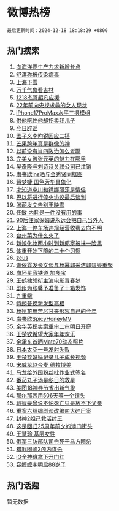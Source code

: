 # 微博热榜

`最后更新时间：2024-12-18 18:18:29 +0800`

## 热门搜索

1. [向海洋要生产力求新增长点](https://m.weibo.cn/search?containerid=100103type%3D1%26t%3D10%26q%3D%23%E5%90%91%E6%B5%B7%E6%B4%8B%E8%A6%81%E7%94%9F%E4%BA%A7%E5%8A%9B%E6%B1%82%E6%96%B0%E5%A2%9E%E9%95%BF%E7%82%B9%23&stream_entry_id=51&isnewpage=1&extparam=seat%3D1%26filter_type%3Drealtimehot%26cate%3D10103%26pos%3D0%26q%3D%2523%25E5%2590%2591%25E6%25B5%25B7%25E6%25B4%258B%25E8%25A6%2581%25E7%2594%259F%25E4%25BA%25A7%25E5%258A%259B%25E6%25B1%2582%25E6%2596%25B0%25E5%25A2%259E%25E9%2595%25BF%25E7%2582%25B9%2523%26dgr%3D0%26stream_entry_id%3D51%26c_type%3D51%26display_time%3D1734517107%26pre_seqid%3D173451710777601672529107)
1. [舒淇称被传染病毒](https://m.weibo.cn/search?containerid=100103type%3D1%26t%3D10%26q%3D%23%E8%88%92%E6%B7%87%E7%A7%B0%E8%A2%AB%E4%BC%A0%E6%9F%93%E7%97%85%E6%AF%92%23&stream_entry_id=31&isnewpage=1&extparam=seat%3D1%26cate%3D5001%26q%3D%2523%25E8%2588%2592%25E6%25B7%2587%25E7%25A7%25B0%25E8%25A2%25AB%25E4%25BC%25A0%25E6%259F%2593%25E7%2597%2585%25E6%25AF%2592%2523%26dgr%3D0%26stream_entry_id%3D31%26flag%3D1%26band_rank%3D1%26c_type%3D31%26pos%3D0%26filter_type%3Drealtimehot%26realpos%3D1%26lcate%3D5001%26display_time%3D1734517107%26pre_seqid%3D173451710777601672529107)
1. [上海下雪](https://m.weibo.cn/search?containerid=100103type%3D1%26t%3D10%26q%3D%E4%B8%8A%E6%B5%B7%E4%B8%8B%E9%9B%AA&stream_entry_id=31&isnewpage=1&extparam=seat%3D1%26cate%3D5001%26q%3D%25E4%25B8%258A%25E6%25B5%25B7%25E4%25B8%258B%25E9%259B%25AA%26dgr%3D0%26stream_entry_id%3D31%26flag%3D0%26band_rank%3D2%26c_type%3D31%26pos%3D1%26filter_type%3Drealtimehot%26realpos%3D2%26lcate%3D5001%26display_time%3D1734517107%26pre_seqid%3D173451710777601672529107)
1. [万千气象看吉林](https://m.weibo.cn/search?containerid=100103type%3D1%26t%3D10%26q%3D%23%E4%B8%87%E5%8D%83%E6%B0%94%E8%B1%A1%E7%9C%8B%E5%90%89%E6%9E%97%23&stream_entry_id=31&isnewpage=1&extparam=seat%3D1%26cate%3D5001%26q%3D%2523%25E4%25B8%2587%25E5%258D%2583%25E6%25B0%2594%25E8%25B1%25A1%25E7%259C%258B%25E5%2590%2589%25E6%259E%2597%2523%26dgr%3D0%26stream_entry_id%3D31%26flag%3D0%26band_rank%3D3%26c_type%3D31%26pos%3D2%26filter_type%3Drealtimehot%26realpos%3D3%26lcate%3D5001%26display_time%3D1734517107%26pre_seqid%3D173451710777601672529107)
1. [1218杰哥超凡应援](https://m.weibo.cn/search?containerid=100103type%3D1%26t%3D10%26q%3D%231218%E6%9D%B0%E5%93%A5%E8%B6%85%E5%87%A1%E5%BA%94%E6%8F%B4%23&stream_entry_id=31&isnewpage=1&extparam=seat%3D1%26cate%3D5001%26topic_ad%3D1%26dgr%3D0%26stream_entry_id%3D31%26adid%3D268457%26band_rank%3D4%26c_type%3D31%26pos%3D3%26is_ad_pos%3D1%26filter_type%3Drealtimehot%26q%3D%25231218%25E6%259D%25B0%25E5%2593%25A5%25E8%25B6%2585%25E5%2587%25A1%25E5%25BA%2594%25E6%258F%25B4%2523%26lcate%3D5001%26display_time%3D1734517107%26pre_seqid%3D173451710777601672529107)
1. [22年前向央视求救的女人现状](https://m.weibo.cn/search?containerid=100103type%3D1%26t%3D10%26q%3D%2322%E5%B9%B4%E5%89%8D%E5%90%91%E5%A4%AE%E8%A7%86%E6%B1%82%E6%95%91%E7%9A%84%E5%A5%B3%E4%BA%BA%E7%8E%B0%E7%8A%B6%23&stream_entry_id=31&isnewpage=1&extparam=seat%3D1%26cate%3D5001%26q%3D%252322%25E5%25B9%25B4%25E5%2589%258D%25E5%2590%2591%25E5%25A4%25AE%25E8%25A7%2586%25E6%25B1%2582%25E6%2595%2591%25E7%259A%2584%25E5%25A5%25B3%25E4%25BA%25BA%25E7%258E%25B0%25E7%258A%25B6%2523%26dgr%3D0%26stream_entry_id%3D31%26flag%3D2%26band_rank%3D4%26c_type%3D31%26pos%3D4%26filter_type%3Drealtimehot%26realpos%3D4%26lcate%3D5001%26display_time%3D1734517107%26pre_seqid%3D173451710777601672529107)
1. [iPhone17ProMax水平三摄模组](https://m.weibo.cn/search?containerid=100103type%3D1%26t%3D10%26q%3D%23iPhone17ProMax%E6%B0%B4%E5%B9%B3%E4%B8%89%E6%91%84%E6%A8%A1%E7%BB%84%23&stream_entry_id=31&isnewpage=1&extparam=seat%3D1%26cate%3D5001%26q%3D%2523iPhone17ProMax%25E6%25B0%25B4%25E5%25B9%25B3%25E4%25B8%2589%25E6%2591%2584%25E6%25A8%25A1%25E7%25BB%2584%2523%26dgr%3D0%26stream_entry_id%3D31%26flag%3D1%26band_rank%3D5%26c_type%3D31%26pos%3D5%26filter_type%3Drealtimehot%26realpos%3D5%26lcate%3D5001%26display_time%3D1734517107%26pre_seqid%3D173451710777601672529107)
1. [供他吃住他却拐卖我儿子](https://m.weibo.cn/search?containerid=100103type%3D1%26t%3D10%26q%3D%23%E4%BE%9B%E4%BB%96%E5%90%83%E4%BD%8F%E4%BB%96%E5%8D%B4%E6%8B%90%E5%8D%96%E6%88%91%E5%84%BF%E5%AD%90%23&stream_entry_id=31&isnewpage=1&extparam=seat%3D1%26cate%3D5001%26q%3D%2523%25E4%25BE%259B%25E4%25BB%2596%25E5%2590%2583%25E4%25BD%258F%25E4%25BB%2596%25E5%258D%25B4%25E6%258B%2590%25E5%258D%2596%25E6%2588%2591%25E5%2584%25BF%25E5%25AD%2590%2523%26dgr%3D0%26stream_entry_id%3D31%26flag%3D0%26band_rank%3D6%26c_type%3D31%26pos%3D6%26filter_type%3Drealtimehot%26realpos%3D6%26lcate%3D5001%26display_time%3D1734517107%26pre_seqid%3D173451710777601672529107)
1. [今日辟谣](https://m.weibo.cn/search?containerid=100103type%3D1%26t%3D10%26q%3D%23%E4%BB%8A%E6%97%A5%E8%BE%9F%E8%B0%A3%23&stream_entry_id=31&isnewpage=1&extparam=seat%3D1%26cate%3D5001%26q%3D%2523%25E4%25BB%258A%25E6%2597%25A5%25E8%25BE%259F%25E8%25B0%25A3%2523%26dgr%3D0%26stream_entry_id%3D31%26adid%3D268687%26band_rank%3D7%26c_type%3D31%26is_ad_pos%3D1%26filter_type%3Drealtimehot%26pos%3D7%26lcate%3D5001%26display_time%3D1734517107%26pre_seqid%3D173451710777601672529107)
1. [孟子义李昀锐回应二搭](https://m.weibo.cn/search?containerid=100103type%3D1%26t%3D10%26q%3D%23%E5%AD%9F%E5%AD%90%E4%B9%89%E6%9D%8E%E6%98%80%E9%94%90%E5%9B%9E%E5%BA%94%E4%BA%8C%E6%90%AD%23&stream_entry_id=31&isnewpage=1&extparam=seat%3D1%26cate%3D5001%26q%3D%2523%25E5%25AD%259F%25E5%25AD%2590%25E4%25B9%2589%25E6%259D%258E%25E6%2598%2580%25E9%2594%2590%25E5%259B%259E%25E5%25BA%2594%25E4%25BA%258C%25E6%2590%25AD%2523%26dgr%3D0%26stream_entry_id%3D31%26flag%3D1%26band_rank%3D7%26c_type%3D31%26pos%3D8%26filter_type%3Drealtimehot%26realpos%3D7%26lcate%3D5001%26display_time%3D1734517107%26pre_seqid%3D173451710777601672529107)
1. [芒果跨年真是群像的神](https://m.weibo.cn/search?containerid=100103type%3D1%26t%3D10%26q%3D%E8%8A%92%E6%9E%9C%E8%B7%A8%E5%B9%B4%E7%9C%9F%E6%98%AF%E7%BE%A4%E5%83%8F%E7%9A%84%E7%A5%9E&stream_entry_id=31&isnewpage=1&extparam=seat%3D1%26cate%3D5001%26q%3D%25E8%258A%2592%25E6%259E%259C%25E8%25B7%25A8%25E5%25B9%25B4%25E7%259C%259F%25E6%2598%25AF%25E7%25BE%25A4%25E5%2583%258F%25E7%259A%2584%25E7%25A5%259E%26dgr%3D0%26stream_entry_id%3D31%26flag%3D1%26band_rank%3D8%26c_type%3D31%26pos%3D9%26filter_type%3Drealtimehot%26realpos%3D8%26lcate%3D5001%26display_time%3D1734517107%26pre_seqid%3D173451710777601672529107)
1. [以前没有肖四政治怎么考啊](https://m.weibo.cn/search?containerid=100103type%3D1%26t%3D10%26q%3D%23%E4%BB%A5%E5%89%8D%E6%B2%A1%E6%9C%89%E8%82%96%E5%9B%9B%E6%94%BF%E6%B2%BB%E6%80%8E%E4%B9%88%E8%80%83%E5%95%8A%23&stream_entry_id=31&isnewpage=1&extparam=seat%3D1%26cate%3D5001%26q%3D%2523%25E4%25BB%25A5%25E5%2589%258D%25E6%25B2%25A1%25E6%259C%2589%25E8%2582%2596%25E5%259B%259B%25E6%2594%25BF%25E6%25B2%25BB%25E6%2580%258E%25E4%25B9%2588%25E8%2580%2583%25E5%2595%258A%2523%26dgr%3D0%26stream_entry_id%3D31%26flag%3D0%26band_rank%3D9%26c_type%3D31%26pos%3D10%26filter_type%3Drealtimehot%26realpos%3D9%26lcate%3D5001%26display_time%3D1734517107%26pre_seqid%3D173451710777601672529107)
1. [完美女孩张元英的魅力在哪里](https://m.weibo.cn/search?containerid=100103type%3D1%26t%3D10%26q%3D%23%E5%AE%8C%E7%BE%8E%E5%A5%B3%E5%AD%A9%E5%BC%A0%E5%85%83%E8%8B%B1%E7%9A%84%E9%AD%85%E5%8A%9B%E5%9C%A8%E5%93%AA%E9%87%8C%23&stream_entry_id=31&isnewpage=1&extparam=seat%3D1%26cate%3D5001%26q%3D%2523%25E5%25AE%258C%25E7%25BE%258E%25E5%25A5%25B3%25E5%25AD%25A9%25E5%25BC%25A0%25E5%2585%2583%25E8%258B%25B1%25E7%259A%2584%25E9%25AD%2585%25E5%258A%259B%25E5%259C%25A8%25E5%2593%25AA%25E9%2587%258C%2523%26dgr%3D0%26stream_entry_id%3D31%26flag%3D1%26band_rank%3D10%26c_type%3D31%26pos%3D11%26filter_type%3Drealtimehot%26realpos%3D10%26lcate%3D5001%26display_time%3D1734517107%26pre_seqid%3D173451710777601672529107)
1. [吴奇隆与刘诗诗关联公司已注销](https://m.weibo.cn/search?containerid=100103type%3D1%26t%3D10%26q%3D%23%E5%90%B4%E5%A5%87%E9%9A%86%E4%B8%8E%E5%88%98%E8%AF%97%E8%AF%97%E5%85%B3%E8%81%94%E5%85%AC%E5%8F%B8%E5%B7%B2%E6%B3%A8%E9%94%80%23&stream_entry_id=31&isnewpage=1&extparam=seat%3D1%26cate%3D5001%26q%3D%2523%25E5%2590%25B4%25E5%25A5%2587%25E9%259A%2586%25E4%25B8%258E%25E5%2588%2598%25E8%25AF%2597%25E8%25AF%2597%25E5%2585%25B3%25E8%2581%2594%25E5%2585%25AC%25E5%258F%25B8%25E5%25B7%25B2%25E6%25B3%25A8%25E9%2594%2580%2523%26dgr%3D0%26stream_entry_id%3D31%26flag%3D2%26band_rank%3D11%26c_type%3D31%26pos%3D12%26filter_type%3Drealtimehot%26realpos%3D11%26lcate%3D5001%26display_time%3D1734517107%26pre_seqid%3D173451710777601672529107)
1. [虞书欣ins晒与金秀贤同框图](https://m.weibo.cn/search?containerid=100103type%3D1%26t%3D10%26q%3D%23%E8%99%9E%E4%B9%A6%E6%AC%A3ins%E6%99%92%E4%B8%8E%E9%87%91%E7%A7%80%E8%B4%A4%E5%90%8C%E6%A1%86%E5%9B%BE%23&stream_entry_id=31&isnewpage=1&extparam=seat%3D1%26cate%3D5001%26q%3D%2523%25E8%2599%259E%25E4%25B9%25A6%25E6%25AC%25A3ins%25E6%2599%2592%25E4%25B8%258E%25E9%2587%2591%25E7%25A7%2580%25E8%25B4%25A4%25E5%2590%258C%25E6%25A1%2586%25E5%259B%25BE%2523%26dgr%3D0%26stream_entry_id%3D31%26flag%3D1%26band_rank%3D12%26c_type%3D31%26pos%3D13%26filter_type%3Drealtimehot%26realpos%3D12%26lcate%3D5001%26display_time%3D1734517107%26pre_seqid%3D173451710777601672529107)
1. [蒋梦婕 国色芳华具象化](https://m.weibo.cn/search?containerid=100103type%3D1%26t%3D10%26q%3D%E8%92%8B%E6%A2%A6%E5%A9%95+%E5%9B%BD%E8%89%B2%E8%8A%B3%E5%8D%8E%E5%85%B7%E8%B1%A1%E5%8C%96&stream_entry_id=31&isnewpage=1&extparam=seat%3D1%26cate%3D5001%26q%3D%25E8%2592%258B%25E6%25A2%25A6%25E5%25A9%2595%2520%25E5%259B%25BD%25E8%2589%25B2%25E8%258A%25B3%25E5%258D%258E%25E5%2585%25B7%25E8%25B1%25A1%25E5%258C%2596%26dgr%3D0%26stream_entry_id%3D31%26flag%3D1%26band_rank%3D13%26c_type%3D31%26pos%3D14%26filter_type%3Drealtimehot%26realpos%3D13%26lcate%3D5001%26display_time%3D1734517107%26pre_seqid%3D173451710777601672529107)
1. [才知道李川和锤娜丽莎是情侣](https://m.weibo.cn/search?containerid=100103type%3D1%26t%3D10%26q%3D%E6%89%8D%E7%9F%A5%E9%81%93%E6%9D%8E%E5%B7%9D%E5%92%8C%E9%94%A4%E5%A8%9C%E4%B8%BD%E8%8E%8E%E6%98%AF%E6%83%85%E4%BE%A3&stream_entry_id=31&isnewpage=1&extparam=seat%3D1%26cate%3D5001%26q%3D%25E6%2589%258D%25E7%259F%25A5%25E9%2581%2593%25E6%259D%258E%25E5%25B7%259D%25E5%2592%258C%25E9%2594%25A4%25E5%25A8%259C%25E4%25B8%25BD%25E8%258E%258E%25E6%2598%25AF%25E6%2583%2585%25E4%25BE%25A3%26dgr%3D0%26stream_entry_id%3D31%26flag%3D2%26band_rank%3D14%26c_type%3D31%26pos%3D15%26filter_type%3Drealtimehot%26realpos%3D14%26lcate%3D5001%26display_time%3D1734517107%26pre_seqid%3D173451710777601672529107)
1. [巴以将进行停火协议最后谈判](https://m.weibo.cn/search?containerid=100103type%3D1%26t%3D10%26q%3D%23%E5%B7%B4%E4%BB%A5%E5%B0%86%E8%BF%9B%E8%A1%8C%E5%81%9C%E7%81%AB%E5%8D%8F%E8%AE%AE%E6%9C%80%E5%90%8E%E8%B0%88%E5%88%A4%23&stream_entry_id=31&isnewpage=1&extparam=seat%3D1%26cate%3D5001%26q%3D%2523%25E5%25B7%25B4%25E4%25BB%25A5%25E5%25B0%2586%25E8%25BF%259B%25E8%25A1%258C%25E5%2581%259C%25E7%2581%25AB%25E5%258D%258F%25E8%25AE%25AE%25E6%259C%2580%25E5%2590%258E%25E8%25B0%2588%25E5%2588%25A4%2523%26dgr%3D0%26stream_entry_id%3D31%26flag%3D1%26band_rank%3D15%26c_type%3D31%26pos%3D16%26filter_type%3Drealtimehot%26realpos%3D15%26lcate%3D5001%26display_time%3D1734517107%26pre_seqid%3D173451710777601672529107)
1. [张萌发文告别王映雪](https://m.weibo.cn/search?containerid=100103type%3D1%26t%3D10%26q%3D%E5%BC%A0%E8%90%8C%E5%8F%91%E6%96%87%E5%91%8A%E5%88%AB%E7%8E%8B%E6%98%A0%E9%9B%AA&stream_entry_id=31&isnewpage=1&extparam=seat%3D1%26cate%3D5001%26q%3D%25E5%25BC%25A0%25E8%2590%258C%25E5%258F%2591%25E6%2596%2587%25E5%2591%258A%25E5%2588%25AB%25E7%258E%258B%25E6%2598%25A0%25E9%259B%25AA%26dgr%3D0%26stream_entry_id%3D31%26flag%3D1%26band_rank%3D16%26c_type%3D31%26pos%3D17%26filter_type%3Drealtimehot%26realpos%3D16%26lcate%3D5001%26display_time%3D1734517107%26pre_seqid%3D173451710777601672529107)
1. [任敏 内耗是一件没有用的事](https://m.weibo.cn/search?containerid=100103type%3D1%26t%3D10%26q%3D%E4%BB%BB%E6%95%8F+%E5%86%85%E8%80%97%E6%98%AF%E4%B8%80%E4%BB%B6%E6%B2%A1%E6%9C%89%E7%94%A8%E7%9A%84%E4%BA%8B&stream_entry_id=31&isnewpage=1&extparam=seat%3D1%26cate%3D5001%26q%3D%25E4%25BB%25BB%25E6%2595%258F%2520%25E5%2586%2585%25E8%2580%2597%25E6%2598%25AF%25E4%25B8%2580%25E4%25BB%25B6%25E6%25B2%25A1%25E6%259C%2589%25E7%2594%25A8%25E7%259A%2584%25E4%25BA%258B%26dgr%3D0%26stream_entry_id%3D31%26flag%3D1%26band_rank%3D17%26c_type%3D31%26pos%3D18%26filter_type%3Drealtimehot%26realpos%3D17%26lcate%3D5001%26display_time%3D1734517107%26pre_seqid%3D173451710777601672529107)
1. [90后住家保姆说永远会把自己当外人](https://m.weibo.cn/search?containerid=100103type%3D1%26t%3D10%26q%3D%2390%E5%90%8E%E4%BD%8F%E5%AE%B6%E4%BF%9D%E5%A7%86%E8%AF%B4%E6%B0%B8%E8%BF%9C%E4%BC%9A%E6%8A%8A%E8%87%AA%E5%B7%B1%E5%BD%93%E5%A4%96%E4%BA%BA%23&stream_entry_id=31&isnewpage=1&extparam=seat%3D1%26cate%3D5001%26q%3D%252390%25E5%2590%258E%25E4%25BD%258F%25E5%25AE%25B6%25E4%25BF%259D%25E5%25A7%2586%25E8%25AF%25B4%25E6%25B0%25B8%25E8%25BF%259C%25E4%25BC%259A%25E6%258A%258A%25E8%2587%25AA%25E5%25B7%25B1%25E5%25BD%2593%25E5%25A4%2596%25E4%25BA%25BA%2523%26dgr%3D0%26stream_entry_id%3D31%26flag%3D1%26band_rank%3D18%26c_type%3D31%26pos%3D19%26filter_type%3Drealtimehot%26realpos%3D18%26lcate%3D5001%26display_time%3D1734517107%26pre_seqid%3D173451710777601672529107)
1. [上海一停车场违规经营收费去向不明](https://m.weibo.cn/search?containerid=100103type%3D1%26t%3D10%26q%3D%23%E4%B8%8A%E6%B5%B7%E4%B8%80%E5%81%9C%E8%BD%A6%E5%9C%BA%E8%BF%9D%E8%A7%84%E7%BB%8F%E8%90%A5%E6%94%B6%E8%B4%B9%E5%8E%BB%E5%90%91%E4%B8%8D%E6%98%8E%23&stream_entry_id=31&isnewpage=1&extparam=seat%3D1%26cate%3D5001%26q%3D%2523%25E4%25B8%258A%25E6%25B5%25B7%25E4%25B8%2580%25E5%2581%259C%25E8%25BD%25A6%25E5%259C%25BA%25E8%25BF%259D%25E8%25A7%2584%25E7%25BB%258F%25E8%2590%25A5%25E6%2594%25B6%25E8%25B4%25B9%25E5%258E%25BB%25E5%2590%2591%25E4%25B8%258D%25E6%2598%258E%2523%26dgr%3D0%26stream_entry_id%3D31%26flag%3D1%26band_rank%3D19%26c_type%3D31%26pos%3D20%26filter_type%3Drealtimehot%26realpos%3D19%26lcate%3D5001%26display_time%3D1734517107%26pre_seqid%3D173451710777601672529107)
1. [台州菜为什么火了](https://m.weibo.cn/search?containerid=100103type%3D1%26t%3D10%26q%3D%23%E5%8F%B0%E5%B7%9E%E8%8F%9C%E4%B8%BA%E4%BB%80%E4%B9%88%E7%81%AB%E4%BA%86%23&stream_entry_id=31&isnewpage=1&extparam=seat%3D1%26cate%3D5001%26q%3D%2523%25E5%258F%25B0%25E5%25B7%259E%25E8%258F%259C%25E4%25B8%25BA%25E4%25BB%2580%25E4%25B9%2588%25E7%2581%25AB%25E4%25BA%2586%2523%26dgr%3D0%26stream_entry_id%3D31%26adid%3D267638%26band_rank%3D20%26c_type%3D31%26pos%3D21%26realpos%3D20%26filter_type%3Drealtimehot%26flag%3D0%26lcate%3D5001%26display_time%3D1734517107%26pre_seqid%3D173451710777601672529107)
1. [新娘化妆两小时到新郎家被抹一脸黑](https://m.weibo.cn/search?containerid=100103type%3D1%26t%3D10%26q%3D%23%E6%96%B0%E5%A8%98%E5%8C%96%E5%A6%86%E4%B8%A4%E5%B0%8F%E6%97%B6%E5%88%B0%E6%96%B0%E9%83%8E%E5%AE%B6%E8%A2%AB%E6%8A%B9%E4%B8%80%E8%84%B8%E9%BB%91%23&stream_entry_id=31&isnewpage=1&extparam=seat%3D1%26cate%3D5001%26q%3D%2523%25E6%2596%25B0%25E5%25A8%2598%25E5%258C%2596%25E5%25A6%2586%25E4%25B8%25A4%25E5%25B0%258F%25E6%2597%25B6%25E5%2588%25B0%25E6%2596%25B0%25E9%2583%258E%25E5%25AE%25B6%25E8%25A2%25AB%25E6%258A%25B9%25E4%25B8%2580%25E8%2584%25B8%25E9%25BB%2591%2523%26dgr%3D0%26stream_entry_id%3D31%26flag%3D1%26band_rank%3D21%26c_type%3D31%26pos%3D22%26filter_type%3Drealtimehot%26realpos%3D21%26lcate%3D5001%26display_time%3D1734517107%26pre_seqid%3D173451710777601672529107)
1. [体重开始下降的二十个习惯](https://m.weibo.cn/search?containerid=100103type%3D1%26t%3D10%26q%3D%23%E4%BD%93%E9%87%8D%E5%BC%80%E5%A7%8B%E4%B8%8B%E9%99%8D%E7%9A%84%E4%BA%8C%E5%8D%81%E4%B8%AA%E4%B9%A0%E6%83%AF%23&stream_entry_id=31&isnewpage=1&extparam=seat%3D1%26cate%3D5001%26q%3D%2523%25E4%25BD%2593%25E9%2587%258D%25E5%25BC%2580%25E5%25A7%258B%25E4%25B8%258B%25E9%2599%258D%25E7%259A%2584%25E4%25BA%258C%25E5%258D%2581%25E4%25B8%25AA%25E4%25B9%25A0%25E6%2583%25AF%2523%26dgr%3D0%26stream_entry_id%3D31%26flag%3D2%26band_rank%3D22%26c_type%3D31%26pos%3D23%26filter_type%3Drealtimehot%26realpos%3D22%26lcate%3D5001%26display_time%3D1734517107%26pre_seqid%3D173451710777601672529107)
1. [zeus](https://m.weibo.cn/search?containerid=100103type%3D1%26t%3D10%26q%3Dzeus&stream_entry_id=31&isnewpage=1&extparam=seat%3D1%26cate%3D5001%26q%3Dzeus%26dgr%3D0%26stream_entry_id%3D31%26flag%3D0%26band_rank%3D23%26c_type%3D31%26pos%3D24%26filter_type%3Drealtimehot%26realpos%3D23%26lcate%3D5001%26display_time%3D1734517107%26pre_seqid%3D173451710777601672529107)
1. [谢依霖发长文谈与杨幂郭采洁郭碧婷重聚](https://m.weibo.cn/search?containerid=100103type%3D1%26t%3D10%26q%3D%23%E8%B0%A2%E4%BE%9D%E9%9C%96%E5%8F%91%E9%95%BF%E6%96%87%E8%B0%88%E4%B8%8E%E6%9D%A8%E5%B9%82%E9%83%AD%E9%87%87%E6%B4%81%E9%83%AD%E7%A2%A7%E5%A9%B7%E9%87%8D%E8%81%9A%23&stream_entry_id=31&isnewpage=1&extparam=seat%3D1%26cate%3D5001%26q%3D%2523%25E8%25B0%25A2%25E4%25BE%259D%25E9%259C%2596%25E5%258F%2591%25E9%2595%25BF%25E6%2596%2587%25E8%25B0%2588%25E4%25B8%258E%25E6%259D%25A8%25E5%25B9%2582%25E9%2583%25AD%25E9%2587%2587%25E6%25B4%2581%25E9%2583%25AD%25E7%25A2%25A7%25E5%25A9%25B7%25E9%2587%258D%25E8%2581%259A%2523%26dgr%3D0%26stream_entry_id%3D31%26flag%3D0%26band_rank%3D24%26c_type%3D31%26pos%3D25%26filter_type%3Drealtimehot%26realpos%3D24%26lcate%3D5001%26display_time%3D1734517107%26pre_seqid%3D173451710777601672529107)
1. [崩坏星穹铁道 加多宝](https://m.weibo.cn/search?containerid=100103type%3D1%26t%3D10%26q%3D%E5%B4%A9%E5%9D%8F%E6%98%9F%E7%A9%B9%E9%93%81%E9%81%93+%E5%8A%A0%E5%A4%9A%E5%AE%9D&stream_entry_id=31&isnewpage=1&extparam=seat%3D1%26cate%3D5001%26q%3D%25E5%25B4%25A9%25E5%259D%258F%25E6%2598%259F%25E7%25A9%25B9%25E9%2593%2581%25E9%2581%2593%2520%25E5%258A%25A0%25E5%25A4%259A%25E5%25AE%259D%26dgr%3D0%26stream_entry_id%3D31%26flag%3D1%26band_rank%3D25%26c_type%3D31%26pos%3D26%26filter_type%3Drealtimehot%26realpos%3D25%26lcate%3D5001%26display_time%3D1734517107%26pre_seqid%3D173451710777601672529107)
1. [王鹤棣领衔主演电影青春梦](https://m.weibo.cn/search?containerid=100103type%3D1%26t%3D10%26q%3D%23%E7%8E%8B%E9%B9%A4%E6%A3%A3%E9%A2%86%E8%A1%94%E4%B8%BB%E6%BC%94%E7%94%B5%E5%BD%B1%E9%9D%92%E6%98%A5%E6%A2%A6%23&stream_entry_id=31&isnewpage=1&extparam=seat%3D1%26cate%3D5001%26q%3D%2523%25E7%258E%258B%25E9%25B9%25A4%25E6%25A3%25A3%25E9%25A2%2586%25E8%25A1%2594%25E4%25B8%25BB%25E6%25BC%2594%25E7%2594%25B5%25E5%25BD%25B1%25E9%259D%2592%25E6%2598%25A5%25E6%25A2%25A6%2523%26dgr%3D0%26stream_entry_id%3D31%26flag%3D0%26band_rank%3D26%26c_type%3D31%26pos%3D27%26filter_type%3Drealtimehot%26realpos%3D26%26lcate%3D5001%26display_time%3D1734517107%26pre_seqid%3D173451710777601672529107)
1. [剧组为张馨予准备了十箱发饰](https://m.weibo.cn/search?containerid=100103type%3D1%26t%3D10%26q%3D%23%E5%89%A7%E7%BB%84%E4%B8%BA%E5%BC%A0%E9%A6%A8%E4%BA%88%E5%87%86%E5%A4%87%E4%BA%86%E5%8D%81%E7%AE%B1%E5%8F%91%E9%A5%B0%23&stream_entry_id=31&isnewpage=1&extparam=seat%3D1%26cate%3D5001%26q%3D%2523%25E5%2589%25A7%25E7%25BB%2584%25E4%25B8%25BA%25E5%25BC%25A0%25E9%25A6%25A8%25E4%25BA%2588%25E5%2587%2586%25E5%25A4%2587%25E4%25BA%2586%25E5%258D%2581%25E7%25AE%25B1%25E5%258F%2591%25E9%25A5%25B0%2523%26dgr%3D0%26stream_entry_id%3D31%26flag%3D1%26band_rank%3D27%26c_type%3D31%26pos%3D28%26filter_type%3Drealtimehot%26realpos%3D27%26lcate%3D5001%26display_time%3D1734517107%26pre_seqid%3D173451710777601672529107)
1. [九重紫](https://m.weibo.cn/search?containerid=100103type%3D1%26t%3D10%26q%3D%E4%B9%9D%E9%87%8D%E7%B4%AB&stream_entry_id=31&isnewpage=1&extparam=seat%3D1%26cate%3D5001%26q%3D%25E4%25B9%259D%25E9%2587%258D%25E7%25B4%25AB%26dgr%3D0%26stream_entry_id%3D31%26flag%3D1%26band_rank%3D28%26c_type%3D31%26pos%3D29%26filter_type%3Drealtimehot%26realpos%3D28%26lcate%3D5001%26display_time%3D1734517107%26pre_seqid%3D173451710777601672529107)
1. [特朗普换新发型亮相](https://m.weibo.cn/search?containerid=100103type%3D1%26t%3D10%26q%3D%23%E7%89%B9%E6%9C%97%E6%99%AE%E6%8D%A2%E6%96%B0%E5%8F%91%E5%9E%8B%E4%BA%AE%E7%9B%B8%23&stream_entry_id=31&isnewpage=1&extparam=seat%3D1%26cate%3D5001%26q%3D%2523%25E7%2589%25B9%25E6%259C%2597%25E6%2599%25AE%25E6%258D%25A2%25E6%2596%25B0%25E5%258F%2591%25E5%259E%258B%25E4%25BA%25AE%25E7%259B%25B8%2523%26dgr%3D0%26stream_entry_id%3D31%26flag%3D1%26band_rank%3D29%26c_type%3D31%26pos%3D30%26filter_type%3Drealtimehot%26realpos%3D29%26lcate%3D5001%26display_time%3D1734517107%26pre_seqid%3D173451710777601672529107)
1. [杨妞花用苦尽甘来形容自己的今年](https://m.weibo.cn/search?containerid=100103type%3D1%26t%3D10%26q%3D%23%E6%9D%A8%E5%A6%9E%E8%8A%B1%E7%94%A8%E8%8B%A6%E5%B0%BD%E7%94%98%E6%9D%A5%E5%BD%A2%E5%AE%B9%E8%87%AA%E5%B7%B1%E7%9A%84%E4%BB%8A%E5%B9%B4%23&stream_entry_id=31&isnewpage=1&extparam=seat%3D1%26cate%3D5001%26q%3D%2523%25E6%259D%25A8%25E5%25A6%259E%25E8%258A%25B1%25E7%2594%25A8%25E8%258B%25A6%25E5%25B0%25BD%25E7%2594%2598%25E6%259D%25A5%25E5%25BD%25A2%25E5%25AE%25B9%25E8%2587%25AA%25E5%25B7%25B1%25E7%259A%2584%25E4%25BB%258A%25E5%25B9%25B4%2523%26dgr%3D0%26stream_entry_id%3D31%26flag%3D1%26band_rank%3D30%26c_type%3D31%26pos%3D31%26filter_type%3Drealtimehot%26realpos%3D30%26lcate%3D5001%26display_time%3D1734517107%26pre_seqid%3D173451710777601672529107)
1. [虞书欣SpicyHoneyMV](https://m.weibo.cn/search?containerid=100103type%3D1%26t%3D10%26q%3D%E8%99%9E%E4%B9%A6%E6%AC%A3SpicyHoneyMV&stream_entry_id=31&isnewpage=1&extparam=seat%3D1%26cate%3D5001%26q%3D%25E8%2599%259E%25E4%25B9%25A6%25E6%25AC%25A3SpicyHoneyMV%26dgr%3D0%26stream_entry_id%3D31%26flag%3D0%26band_rank%3D31%26c_type%3D31%26pos%3D32%26filter_type%3Drealtimehot%26realpos%3D31%26lcate%3D5001%26display_time%3D1734517107%26pre_seqid%3D173451710777601672529107)
1. [余华英拐卖案重审二审明日开庭](https://m.weibo.cn/search?containerid=100103type%3D1%26t%3D10%26q%3D%23%E4%BD%99%E5%8D%8E%E8%8B%B1%E6%8B%90%E5%8D%96%E6%A1%88%E9%87%8D%E5%AE%A1%E4%BA%8C%E5%AE%A1%E6%98%8E%E6%97%A5%E5%BC%80%E5%BA%AD%23&stream_entry_id=31&isnewpage=1&extparam=seat%3D1%26cate%3D5001%26q%3D%2523%25E4%25BD%2599%25E5%258D%258E%25E8%258B%25B1%25E6%258B%2590%25E5%258D%2596%25E6%25A1%2588%25E9%2587%258D%25E5%25AE%25A1%25E4%25BA%258C%25E5%25AE%25A1%25E6%2598%258E%25E6%2597%25A5%25E5%25BC%2580%25E5%25BA%25AD%2523%26dgr%3D0%26stream_entry_id%3D31%26flag%3D1%26band_rank%3D32%26c_type%3D31%26pos%3D33%26filter_type%3Drealtimehot%26realpos%3D32%26lcate%3D5001%26display_time%3D1734517107%26pre_seqid%3D173451710777601672529107)
1. [王楚钦希望大家年年欢乐](https://m.weibo.cn/search?containerid=100103type%3D1%26t%3D10%26q%3D%E7%8E%8B%E6%A5%9A%E9%92%A6%E5%B8%8C%E6%9C%9B%E5%A4%A7%E5%AE%B6%E5%B9%B4%E5%B9%B4%E6%AC%A2%E4%B9%90&stream_entry_id=31&isnewpage=1&extparam=seat%3D1%26cate%3D5001%26q%3D%25E7%258E%258B%25E6%25A5%259A%25E9%2592%25A6%25E5%25B8%258C%25E6%259C%259B%25E5%25A4%25A7%25E5%25AE%25B6%25E5%25B9%25B4%25E5%25B9%25B4%25E6%25AC%25A2%25E4%25B9%2590%26dgr%3D0%26stream_entry_id%3D31%26flag%3D1%26band_rank%3D33%26c_type%3D31%26pos%3D34%26filter_type%3Drealtimehot%26realpos%3D33%26lcate%3D5001%26display_time%3D1734517107%26pre_seqid%3D173451710777601672529107)
1. [余承东首晒Mate70动态照片](https://m.weibo.cn/search?containerid=100103type%3D1%26t%3D10%26q%3D%23%E4%BD%99%E6%89%BF%E4%B8%9C%E9%A6%96%E6%99%92Mate70%E5%8A%A8%E6%80%81%E7%85%A7%E7%89%87%23&stream_entry_id=31&isnewpage=1&extparam=seat%3D1%26cate%3D5001%26q%3D%2523%25E4%25BD%2599%25E6%2589%25BF%25E4%25B8%259C%25E9%25A6%2596%25E6%2599%2592Mate70%25E5%258A%25A8%25E6%2580%2581%25E7%2585%25A7%25E7%2589%2587%2523%26dgr%3D0%26stream_entry_id%3D31%26flag%3D1%26band_rank%3D34%26c_type%3D31%26pos%3D35%26filter_type%3Drealtimehot%26realpos%3D34%26lcate%3D5001%26display_time%3D1734517107%26pre_seqid%3D173451710777601672529107)
1. [日本太空一号发射失败](https://m.weibo.cn/search?containerid=100103type%3D1%26t%3D10%26q%3D%23%E6%97%A5%E6%9C%AC%E5%A4%AA%E7%A9%BA%E4%B8%80%E5%8F%B7%E5%8F%91%E5%B0%84%E5%A4%B1%E8%B4%A5%23&stream_entry_id=31&isnewpage=1&extparam=seat%3D1%26cate%3D5001%26q%3D%2523%25E6%2597%25A5%25E6%259C%25AC%25E5%25A4%25AA%25E7%25A9%25BA%25E4%25B8%2580%25E5%258F%25B7%25E5%258F%2591%25E5%25B0%2584%25E5%25A4%25B1%25E8%25B4%25A5%2523%26dgr%3D0%26stream_entry_id%3D31%26flag%3D0%26band_rank%3D35%26c_type%3D31%26pos%3D36%26filter_type%3Drealtimehot%26realpos%3D35%26lcate%3D5001%26display_time%3D1734517107%26pre_seqid%3D173451710777601672529107)
1. [王楚钦妈妈记录儿子成长视频](https://m.weibo.cn/search?containerid=100103type%3D1%26t%3D10%26q%3D%23%E7%8E%8B%E6%A5%9A%E9%92%A6%E5%A6%88%E5%A6%88%E8%AE%B0%E5%BD%95%E5%84%BF%E5%AD%90%E6%88%90%E9%95%BF%E8%A7%86%E9%A2%91%23&stream_entry_id=31&isnewpage=1&extparam=seat%3D1%26cate%3D5001%26q%3D%2523%25E7%258E%258B%25E6%25A5%259A%25E9%2592%25A6%25E5%25A6%2588%25E5%25A6%2588%25E8%25AE%25B0%25E5%25BD%2595%25E5%2584%25BF%25E5%25AD%2590%25E6%2588%2590%25E9%2595%25BF%25E8%25A7%2586%25E9%25A2%2591%2523%26dgr%3D0%26stream_entry_id%3D31%26flag%3D1%26band_rank%3D36%26c_type%3D31%26pos%3D37%26filter_type%3Drealtimehot%26realpos%3D36%26lcate%3D5001%26display_time%3D1734517107%26pre_seqid%3D173451710777601672529107)
1. [宋威龙赵今麦 德牧博美](https://m.weibo.cn/search?containerid=100103type%3D1%26t%3D10%26q%3D%E5%AE%8B%E5%A8%81%E9%BE%99%E8%B5%B5%E4%BB%8A%E9%BA%A6+%E5%BE%B7%E7%89%A7%E5%8D%9A%E7%BE%8E&stream_entry_id=31&isnewpage=1&extparam=seat%3D1%26cate%3D5001%26q%3D%25E5%25AE%258B%25E5%25A8%2581%25E9%25BE%2599%25E8%25B5%25B5%25E4%25BB%258A%25E9%25BA%25A6%2520%25E5%25BE%25B7%25E7%2589%25A7%25E5%258D%259A%25E7%25BE%258E%26dgr%3D0%26stream_entry_id%3D31%26flag%3D1%26band_rank%3D37%26c_type%3D31%26pos%3D38%26filter_type%3Drealtimehot%26realpos%3D37%26lcate%3D5001%26display_time%3D1734517107%26pre_seqid%3D173451710777601672529107)
1. [马龙给外国粉丝批作业式签名](https://m.weibo.cn/search?containerid=100103type%3D1%26t%3D10%26q%3D%23%E9%A9%AC%E9%BE%99%E7%BB%99%E5%A4%96%E5%9B%BD%E7%B2%89%E4%B8%9D%E6%89%B9%E4%BD%9C%E4%B8%9A%E5%BC%8F%E7%AD%BE%E5%90%8D%23&stream_entry_id=31&isnewpage=1&extparam=seat%3D1%26cate%3D5001%26q%3D%2523%25E9%25A9%25AC%25E9%25BE%2599%25E7%25BB%2599%25E5%25A4%2596%25E5%259B%25BD%25E7%25B2%2589%25E4%25B8%259D%25E6%2589%25B9%25E4%25BD%259C%25E4%25B8%259A%25E5%25BC%258F%25E7%25AD%25BE%25E5%2590%258D%2523%26dgr%3D0%26stream_entry_id%3D31%26flag%3D1%26band_rank%3D38%26c_type%3D31%26pos%3D39%26filter_type%3Drealtimehot%26realpos%3D38%26lcate%3D5001%26display_time%3D1734517107%26pre_seqid%3D173451710777601672529107)
1. [番茄丸子汤是冬日的救星](https://m.weibo.cn/search?containerid=100103type%3D1%26t%3D10%26q%3D%E7%95%AA%E8%8C%84%E4%B8%B8%E5%AD%90%E6%B1%A4%E6%98%AF%E5%86%AC%E6%97%A5%E7%9A%84%E6%95%91%E6%98%9F&stream_entry_id=31&isnewpage=1&extparam=seat%3D1%26cate%3D5001%26q%3D%25E7%2595%25AA%25E8%258C%2584%25E4%25B8%25B8%25E5%25AD%2590%25E6%25B1%25A4%25E6%2598%25AF%25E5%2586%25AC%25E6%2597%25A5%25E7%259A%2584%25E6%2595%2591%25E6%2598%259F%26dgr%3D0%26stream_entry_id%3D31%26flag%3D1%26band_rank%3D39%26c_type%3D31%26pos%3D40%26filter_type%3Drealtimehot%26realpos%3D39%26lcate%3D5001%26display_time%3D1734517107%26pre_seqid%3D173451710777601672529107)
1. [美团18神券节省出新气象](https://m.weibo.cn/search?containerid=100103type%3D1%26t%3D10%26q%3D%23%E7%BE%8E%E5%9B%A218%E7%A5%9E%E5%88%B8%E8%8A%82%E7%9C%81%E5%87%BA%E6%96%B0%E6%B0%94%E8%B1%A1%23&stream_entry_id=31&isnewpage=1&extparam=seat%3D1%26cate%3D5001%26q%3D%2523%25E7%25BE%258E%25E5%259B%25A218%25E7%25A5%259E%25E5%2588%25B8%25E8%258A%2582%25E7%259C%2581%25E5%2587%25BA%25E6%2596%25B0%25E6%25B0%2594%25E8%25B1%25A1%2523%26dgr%3D0%26stream_entry_id%3D31%26adid%3D268876%26band_rank%3D40%26c_type%3D31%26pos%3D41%26realpos%3D40%26filter_type%3Drealtimehot%26flag%3D0%26lcate%3D5001%26display_time%3D1734517107%26pre_seqid%3D173451710777601672529107)
1. [那尔那茜用506天等一个镜头](https://m.weibo.cn/search?containerid=100103type%3D1%26t%3D10%26q%3D%E9%82%A3%E5%B0%94%E9%82%A3%E8%8C%9C%E7%94%A8506%E5%A4%A9%E7%AD%89%E4%B8%80%E4%B8%AA%E9%95%9C%E5%A4%B4&stream_entry_id=31&isnewpage=1&extparam=seat%3D1%26cate%3D5001%26q%3D%25E9%2582%25A3%25E5%25B0%2594%25E9%2582%25A3%25E8%258C%259C%25E7%2594%25A8506%25E5%25A4%25A9%25E7%25AD%2589%25E4%25B8%2580%25E4%25B8%25AA%25E9%2595%259C%25E5%25A4%25B4%26dgr%3D0%26stream_entry_id%3D31%26flag%3D1%26band_rank%3D41%26c_type%3D31%26pos%3D42%26filter_type%3Drealtimehot%26realpos%3D41%26lcate%3D5001%26display_time%3D1734517107%26pre_seqid%3D173451710777601672529107)
1. [蒋智豪曾说不怕死亡只是放不下父亲](https://m.weibo.cn/search?containerid=100103type%3D1%26t%3D10%26q%3D%23%E8%92%8B%E6%99%BA%E8%B1%AA%E6%9B%BE%E8%AF%B4%E4%B8%8D%E6%80%95%E6%AD%BB%E4%BA%A1%E5%8F%AA%E6%98%AF%E6%94%BE%E4%B8%8D%E4%B8%8B%E7%88%B6%E4%BA%B2%23&stream_entry_id=31&isnewpage=1&extparam=seat%3D1%26cate%3D5001%26q%3D%2523%25E8%2592%258B%25E6%2599%25BA%25E8%25B1%25AA%25E6%259B%25BE%25E8%25AF%25B4%25E4%25B8%258D%25E6%2580%2595%25E6%25AD%25BB%25E4%25BA%25A1%25E5%258F%25AA%25E6%2598%25AF%25E6%2594%25BE%25E4%25B8%258D%25E4%25B8%258B%25E7%2588%25B6%25E4%25BA%25B2%2523%26dgr%3D0%26stream_entry_id%3D31%26flag%3D1%26band_rank%3D42%26c_type%3D31%26pos%3D43%26filter_type%3Drealtimehot%26realpos%3D42%26lcate%3D5001%26display_time%3D1734517107%26pre_seqid%3D173451710777601672529107)
1. [重案六组编剧谈改编南大碎尸案](https://m.weibo.cn/search?containerid=100103type%3D1%26t%3D10%26q%3D%23%E9%87%8D%E6%A1%88%E5%85%AD%E7%BB%84%E7%BC%96%E5%89%A7%E8%B0%88%E6%94%B9%E7%BC%96%E5%8D%97%E5%A4%A7%E7%A2%8E%E5%B0%B8%E6%A1%88%23&stream_entry_id=31&isnewpage=1&extparam=seat%3D1%26cate%3D5001%26q%3D%2523%25E9%2587%258D%25E6%25A1%2588%25E5%2585%25AD%25E7%25BB%2584%25E7%25BC%2596%25E5%2589%25A7%25E8%25B0%2588%25E6%2594%25B9%25E7%25BC%2596%25E5%258D%2597%25E5%25A4%25A7%25E7%25A2%258E%25E5%25B0%25B8%25E6%25A1%2588%2523%26dgr%3D0%26stream_entry_id%3D31%26flag%3D1%26band_rank%3D43%26c_type%3D31%26pos%3D44%26filter_type%3Drealtimehot%26realpos%3D43%26lcate%3D5001%26display_time%3D1734517107%26pre_seqid%3D173451710777601672529107)
1. [封神2妲己救活纣王](https://m.weibo.cn/search?containerid=100103type%3D1%26t%3D10%26q%3D%23%E5%B0%81%E7%A5%9E2%E5%A6%B2%E5%B7%B1%E6%95%91%E6%B4%BB%E7%BA%A3%E7%8E%8B%23&stream_entry_id=31&isnewpage=1&extparam=seat%3D1%26cate%3D5001%26q%3D%2523%25E5%25B0%2581%25E7%25A5%259E2%25E5%25A6%25B2%25E5%25B7%25B1%25E6%2595%2591%25E6%25B4%25BB%25E7%25BA%25A3%25E7%258E%258B%2523%26dgr%3D0%26stream_entry_id%3D31%26flag%3D1%26band_rank%3D44%26c_type%3D31%26pos%3D45%26filter_type%3Drealtimehot%26realpos%3D44%26lcate%3D5001%26display_time%3D1734517107%26pre_seqid%3D173451710777601672529107)
1. [这是回归25周年前夕的澳门街头](https://m.weibo.cn/search?containerid=100103type%3D1%26t%3D10%26q%3D%23%E8%BF%99%E6%98%AF%E5%9B%9E%E5%BD%9225%E5%91%A8%E5%B9%B4%E5%89%8D%E5%A4%95%E7%9A%84%E6%BE%B3%E9%97%A8%E8%A1%97%E5%A4%B4%23&stream_entry_id=31&isnewpage=1&extparam=seat%3D1%26cate%3D5001%26q%3D%2523%25E8%25BF%2599%25E6%2598%25AF%25E5%259B%259E%25E5%25BD%259225%25E5%2591%25A8%25E5%25B9%25B4%25E5%2589%258D%25E5%25A4%2595%25E7%259A%2584%25E6%25BE%25B3%25E9%2597%25A8%25E8%25A1%2597%25E5%25A4%25B4%2523%26dgr%3D0%26stream_entry_id%3D31%26flag%3D0%26band_rank%3D45%26c_type%3D31%26pos%3D46%26filter_type%3Drealtimehot%26realpos%3D45%26lcate%3D5001%26display_time%3D1734517107%26pre_seqid%3D173451710777601672529107)
1. [王慧玲 基层女性](https://m.weibo.cn/search?containerid=100103type%3D1%26t%3D10%26q%3D%E7%8E%8B%E6%85%A7%E7%8E%B2+%E5%9F%BA%E5%B1%82%E5%A5%B3%E6%80%A7&stream_entry_id=31&isnewpage=1&extparam=seat%3D1%26cate%3D5001%26q%3D%25E7%258E%258B%25E6%2585%25A7%25E7%258E%25B2%2520%25E5%259F%25BA%25E5%25B1%2582%25E5%25A5%25B3%25E6%2580%25A7%26dgr%3D0%26stream_entry_id%3D31%26flag%3D1%26band_rank%3D46%26c_type%3D31%26pos%3D47%26filter_type%3Drealtimehot%26realpos%3D46%26lcate%3D5001%26display_time%3D1734517107%26pre_seqid%3D173451710777601672529107)
1. [俄军三防部队司令死于乌方暗杀](https://m.weibo.cn/search?containerid=100103type%3D1%26t%3D10%26q%3D%23%E4%BF%84%E5%86%9B%E4%B8%89%E9%98%B2%E9%83%A8%E9%98%9F%E5%8F%B8%E4%BB%A4%E6%AD%BB%E4%BA%8E%E4%B9%8C%E6%96%B9%E6%9A%97%E6%9D%80%23&stream_entry_id=31&isnewpage=1&extparam=seat%3D1%26cate%3D5001%26q%3D%2523%25E4%25BF%2584%25E5%2586%259B%25E4%25B8%2589%25E9%2598%25B2%25E9%2583%25A8%25E9%2598%259F%25E5%258F%25B8%25E4%25BB%25A4%25E6%25AD%25BB%25E4%25BA%258E%25E4%25B9%258C%25E6%2596%25B9%25E6%259A%2597%25E6%259D%2580%2523%26dgr%3D0%26stream_entry_id%3D31%26flag%3D1%26band_rank%3D47%26c_type%3D31%26pos%3D48%26filter_type%3Drealtimehot%26realpos%3D47%26lcate%3D5001%26display_time%3D1734517107%26pre_seqid%3D173451710777601672529107)
1. [猎罪图鉴2颅内谋杀](https://m.weibo.cn/search?containerid=100103type%3D1%26t%3D10%26q%3D%23%E7%8C%8E%E7%BD%AA%E5%9B%BE%E9%89%B42%E9%A2%85%E5%86%85%E8%B0%8B%E6%9D%80%23&stream_entry_id=31&isnewpage=1&extparam=seat%3D1%26cate%3D5001%26q%3D%2523%25E7%258C%258E%25E7%25BD%25AA%25E5%259B%25BE%25E9%2589%25B42%25E9%25A2%2585%25E5%2586%2585%25E8%25B0%258B%25E6%259D%2580%2523%26dgr%3D0%26stream_entry_id%3D31%26flag%3D0%26band_rank%3D48%26c_type%3D31%26pos%3D49%26filter_type%3Drealtimehot%26realpos%3D48%26lcate%3D5001%26display_time%3D1734517107%26pre_seqid%3D173451710777601672529107)
1. [iG全神班拿下开门红](https://m.weibo.cn/search?containerid=100103type%3D1%26t%3D10%26q%3D%23iG%E5%85%A8%E7%A5%9E%E7%8F%AD%E6%8B%BF%E4%B8%8B%E5%BC%80%E9%97%A8%E7%BA%A2%23&stream_entry_id=31&isnewpage=1&extparam=seat%3D1%26cate%3D5001%26q%3D%2523iG%25E5%2585%25A8%25E7%25A5%259E%25E7%258F%25AD%25E6%258B%25BF%25E4%25B8%258B%25E5%25BC%2580%25E9%2597%25A8%25E7%25BA%25A2%2523%26dgr%3D0%26stream_entry_id%3D31%26flag%3D1%26band_rank%3D49%26c_type%3D31%26pos%3D50%26filter_type%3Drealtimehot%26realpos%3D49%26lcate%3D5001%26display_time%3D1734517107%26pre_seqid%3D173451710777601672529107)
1. [容嬷嬷李明启88岁了](https://m.weibo.cn/search?containerid=100103type%3D1%26t%3D10%26q%3D%23%E5%AE%B9%E5%AC%B7%E5%AC%B7%E6%9D%8E%E6%98%8E%E5%90%AF88%E5%B2%81%E4%BA%86%23&stream_entry_id=31&isnewpage=1&extparam=seat%3D1%26cate%3D5001%26q%3D%2523%25E5%25AE%25B9%25E5%25AC%25B7%25E5%25AC%25B7%25E6%259D%258E%25E6%2598%258E%25E5%2590%25AF88%25E5%25B2%2581%25E4%25BA%2586%2523%26dgr%3D0%26stream_entry_id%3D31%26flag%3D1%26band_rank%3D50%26c_type%3D31%26pos%3D51%26filter_type%3Drealtimehot%26realpos%3D50%26lcate%3D5001%26display_time%3D1734517107%26pre_seqid%3D173451710777601672529107)

## 热门话题

暂无数据
